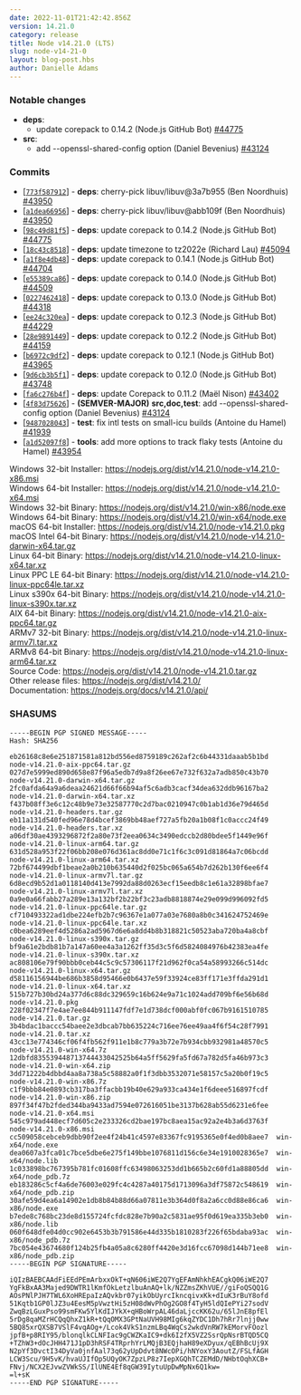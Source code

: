 ```yaml
---
date: 2022-11-01T21:42:42.856Z
version: 14.21.0
category: release
title: Node v14.21.0 (LTS)
slug: node-v14-21-0
layout: blog-post.hbs
author: Danielle Adams
---
```


### Notable changes

* **deps**:
  * update corepack to 0.14.2 (Node.js GitHub Bot) [#44775](https://github.com/nodejs/node/pull/44775)
* **src**:
  * add --openssl-shared-config option (Daniel Bevenius) [#43124](https://github.com/nodejs/node/pull/43124)

### Commits

* \[[`773f587912`](https://github.com/nodejs/node/commit/773f587912)] - **deps**: cherry-pick libuv/libuv\@3a7b955 (Ben Noordhuis) [#43950](https://github.com/nodejs/node/pull/43950)
* \[[`a1dea66956`](https://github.com/nodejs/node/commit/a1dea66956)] - **deps**: cherry-pick libuv/libuv\@abb109f (Ben Noordhuis) [#43950](https://github.com/nodejs/node/pull/43950)
* \[[`98c49d81f5`](https://github.com/nodejs/node/commit/98c49d81f5)] - **deps**: update corepack to 0.14.2 (Node.js GitHub Bot) [#44775](https://github.com/nodejs/node/pull/44775)
* \[[`18c43c8518`](https://github.com/nodejs/node/commit/18c43c8518)] - **deps**: update timezone to tz2022e (Richard Lau) [#45094](https://github.com/nodejs/node/pull/45094)
* \[[`a1f8e4db48`](https://github.com/nodejs/node/commit/a1f8e4db48)] - **deps**: update corepack to 0.14.1 (Node.js GitHub Bot) [#44704](https://github.com/nodejs/node/pull/44704)
* \[[`e55389ca86`](https://github.com/nodejs/node/commit/e55389ca86)] - **deps**: update corepack to 0.14.0 (Node.js GitHub Bot) [#44509](https://github.com/nodejs/node/pull/44509)
* \[[`0227462418`](https://github.com/nodejs/node/commit/0227462418)] - **deps**: update corepack to 0.13.0 (Node.js GitHub Bot) [#44318](https://github.com/nodejs/node/pull/44318)
* \[[`ee24c320ea`](https://github.com/nodejs/node/commit/ee24c320ea)] - **deps**: update corepack to 0.12.3 (Node.js GitHub Bot) [#44229](https://github.com/nodejs/node/pull/44229)
* \[[`28e9891449`](https://github.com/nodejs/node/commit/28e9891449)] - **deps**: update corepack to 0.12.2 (Node.js GitHub Bot) [#44159](https://github.com/nodejs/node/pull/44159)
* \[[`b6972c9df2`](https://github.com/nodejs/node/commit/b6972c9df2)] - **deps**: update corepack to 0.12.1 (Node.js GitHub Bot) [#43965](https://github.com/nodejs/node/pull/43965)
* \[[`9d6cb3b5f1`](https://github.com/nodejs/node/commit/9d6cb3b5f1)] - **deps**: update corepack to 0.12.0 (Node.js GitHub Bot) [#43748](https://github.com/nodejs/node/pull/43748)
* \[[`fa6c276b4f`](https://github.com/nodejs/node/commit/fa6c276b4f)] - **deps**: update Corepack to 0.11.2 (Maël Nison) [#43402](https://github.com/nodejs/node/pull/43402)
* \[[`4f83d75626`](https://github.com/nodejs/node/commit/4f83d75626)] - **(SEMVER-MAJOR)** **src,doc,test**: add --openssl-shared-config option (Daniel Bevenius) [#43124](https://github.com/nodejs/node/pull/43124)
* \[[`9487028043`](https://github.com/nodejs/node/commit/9487028043)] - **test**: fix intl tests on small-icu builds (Antoine du Hamel) [#41939](https://github.com/nodejs/node/pull/41939)
* \[[`a1d52097f8`](https://github.com/nodejs/node/commit/a1d52097f8)] - **tools**: add more options to track flaky tests (Antoine du Hamel) [#43954](https://github.com/nodejs/node/pull/43954)

Windows 32-bit Installer: https://nodejs.org/dist/v14.21.0/node-v14.21.0-x86.msi<br>
Windows 64-bit Installer: https://nodejs.org/dist/v14.21.0/node-v14.21.0-x64.msi<br>
Windows 32-bit Binary: https://nodejs.org/dist/v14.21.0/win-x86/node.exe<br>
Windows 64-bit Binary: https://nodejs.org/dist/v14.21.0/win-x64/node.exe<br>
macOS 64-bit Installer: https://nodejs.org/dist/v14.21.0/node-v14.21.0.pkg<br>
macOS Intel 64-bit Binary: https://nodejs.org/dist/v14.21.0/node-v14.21.0-darwin-x64.tar.gz<br>
Linux 64-bit Binary: https://nodejs.org/dist/v14.21.0/node-v14.21.0-linux-x64.tar.xz<br>
Linux PPC LE 64-bit Binary: https://nodejs.org/dist/v14.21.0/node-v14.21.0-linux-ppc64le.tar.xz<br>
Linux s390x 64-bit Binary: https://nodejs.org/dist/v14.21.0/node-v14.21.0-linux-s390x.tar.xz<br>
AIX 64-bit Binary: https://nodejs.org/dist/v14.21.0/node-v14.21.0-aix-ppc64.tar.gz<br>
ARMv7 32-bit Binary: https://nodejs.org/dist/v14.21.0/node-v14.21.0-linux-armv7l.tar.xz<br>
ARMv8 64-bit Binary: https://nodejs.org/dist/v14.21.0/node-v14.21.0-linux-arm64.tar.xz<br>
Source Code: https://nodejs.org/dist/v14.21.0/node-v14.21.0.tar.gz<br>
Other release files: https://nodejs.org/dist/v14.21.0/<br>
Documentation: https://nodejs.org/docs/v14.21.0/api/

### SHASUMS

```
-----BEGIN PGP SIGNED MESSAGE-----
Hash: SHA256

eb26168c8e6e251871581a812bd556ed8759189c262af2c6b44331daaab5b1bd  node-v14.21.0-aix-ppc64.tar.gz
027d7e5999ed890d658e87f96a5edb7d9a8f26ee67e732f632a7adb850c43b70  node-v14.21.0-darwin-x64.tar.gz
2fc0afda64a9a6deaa24621d66f66b94af5c6adb3cacf34dea632ddb96167ba2  node-v14.21.0-darwin-x64.tar.xz
f437b08ff3e6c12c48b9e73e32587770c2d7bac0210947c0b1ab1d36e79d465d  node-v14.21.0-headers.tar.gz
eb11a131d540fed96e78d4bcef3869bb48aef727a5fb20a1b08f1c0accc24f49  node-v14.21.0-headers.tar.xz
a06df30ae4393296872f2a80e73f2eea0634c3490edccb2d80bdee5f1449e96f  node-v14.21.0-linux-arm64.tar.gz
631d528a953f22f06bb208e076d361ac8dd0e71c1f6c3c091d81864a7c06bcdd  node-v14.21.0-linux-arm64.tar.xz
72bf674499dbf1beae2a0b210b635440d2f025bc065a654b7d262b130f6ee6f4  node-v14.21.0-linux-armv7l.tar.gz
6d8ecd9b52d1a0118140d413e7992da88d0263ecf15eedb8c1e61a32898bfae7  node-v14.21.0-linux-armv7l.tar.xz
0a9e0a66fabb27a289e13a132bf2b22bf3c23adb8818874e29e099d996092fd5  node-v14.21.0-linux-ppc64le.tar.gz
cf710493322ad1dbe224efb2b7c96367e1a077a03e7680a8b0c341624752469e  node-v14.21.0-linux-ppc64le.tar.xz
c0bea6289eef4d5286a2ad5967d6e6a8dd4b8b318821c50523aba720ba4a8cbf  node-v14.21.0-linux-s390x.tar.gz
bf9a61e2bdb81b7a147a60ee4a3a1262ff35d3c5f6d5824084976b42383ea4fe  node-v14.21.0-linux-s390x.tar.xz
ac808106e79f90bbb0ceb44c5c9c57306117f21d962f0ca54a58993266c514dc  node-v14.21.0-linux-x64.tar.gz
d58116156944be686b3858d95466e0b6437e59f33924ce83ff171e3ffda291d1  node-v14.21.0-linux-x64.tar.xz
515b727b30bd24a377d6c88dc329659c16b624e9a71c1024add709bf6e56b68d  node-v14.21.0.pkg
228f02347f7e4ae7ee844b911147fdf7e1d738dcf000abf0fc067b9161510785  node-v14.21.0.tar.gz
3b4bdac1baccc54baee2e3dbcab7bb635224c716ee76ee49aa4f6f54c28f7991  node-v14.21.0.tar.xz
43cc13e774346cf06f4fb562f911e1b8c779a3b72e7b934cbb932981a48570c5  node-v14.21.0-win-x64.7z
12dbfd835539448713744433042525b64a5ff5629fa5fd67a782d5fa46b973c3  node-v14.21.0-win-x64.zip
3dd71222b4dbbd4aa8a738a5c58882a0f1f3dbb3532071e58157c5a20b0f19c5  node-v14.21.0-win-x86.7z
c1f9bbb84e0893cb317ba3ffacbb19b40e629a933ca434e1f6deee516897fcdf  node-v14.21.0-win-x86.zip
897f34f47b2fded344ba9433ad7594e072616051be3137b628ab55d6231e6fee  node-v14.21.0-x64.msi
545c979ad448ecf7d605c2e233326cd2bae197bc8aea15ac92a2e4b3a6d3763f  node-v14.21.0-x86.msi
cc509058cebceb9dbb90f2ee4f24b41c4597e83367fc9195365e0f4ed0b8aee7  win-x64/node.exe
dea0607a3fca01c7bce5dbe6e275f149bbe1076811d156c6e34e1910028365e7  win-x64/node.lib
1c033898bc767395b781fc01608ffc63498063253dd1b665b2c60fd1a88805dd  win-x64/node_pdb.7z
eb183286c5cf4a6de76003e029fc4c4287a40175d1713096a3df75872c548619  win-x64/node_pdb.zip
30afe59d4ea6a14902e1db8b84b88d66a07811e3b364d0f8a2a6cc0d88e86ca6  win-x86/node.exe
b7ede8c768bc23de8d155724fcfdc828e7b90a2c5831ae95f0d619ea335b3eb0  win-x86/node.lib
060f648dfe04d0cc902e6453b3b791586e44d335b1810283f226f65bdaba93ac  win-x86/node_pdb.7z
7bc054e43674680f124b25fb4a05a8c6280ff4420e3d16fcc67098d144b71ee8  win-x86/node_pdb.zip
-----BEGIN PGP SIGNATURE-----

iQIzBAEBCAAdFiEEdPEmArbxxOkT+qN606iWE2Q7YgEFAmNhkhEACgkQ06iWE2Q7
YgFkBxAA3Majed9DWTR1lKmfOkLetzlbuAnAQ+lk/NZZmsZKhVUE//giFoQSQQ1G
AOsPNlPJH7TWL6XoHREpaIzAQvkbr07yikObUyrcIkncqivxKk+dIuK3rBuY8ofd
51Kqtb1GP0lJZ3u4EesM5pVwztHi5zH08dWvPhOg2GO8f4TyH5ldQIePYi27sodV
ZwqBzLGuxPso99smFKw5YlKdIJYkX+qHBoWrpAL46daLjccKK62u/65lJnE8pfEl
5rDg8qaMZrHCQqQhxZ1kR+tQqOMX3GPtNaUVH98MIg6kqZYDC1Dh7hRr7lnjj0ww
5BQ85xrQXSB7VSlF4vqAOg+/Lcok4VkS1nzmLBq4WqCs2wkdVnRW7kEMorvFOozl
jpfB+p8RIY95/blonqlkCLNFIac9gCWZKaIC9+dk6I2fX5VZ2SsrQpNsrBTQD5CQ
+TZhW3+dOcJHH471J1pD3hRSF4TRprhYrLMQjB3EQjhaH89eXDyux/qEBhBcUj9X
N2pYf3DvctI34DyVa0jnfAal73q62yUpDdvt8NWcOPi/hNYoxY3AoutZ/FSLfAGH
LCW3Scu/9H5vK/hvaUJIfOp5UQyOK7ZpzLP8z7IepXGQhTCZEMdD/NHbtOqhXCB+
FNvj/NCX2EJvwZVWkSS/IlUNE4Ef8qGW39IytuUpDwMpNx6Q1kw=
=l+sK
-----END PGP SIGNATURE-----

```
